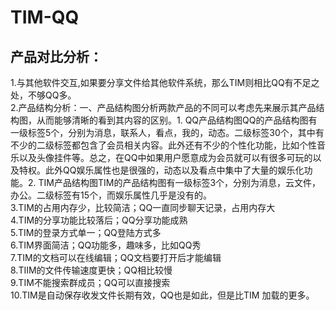# TIM-QQ
## 产品对比分析：
1.与其他软件交互,如果要分享文件给其他软件系统，那么TIM则相比QQ有不足之处，不够QQ多。
<br/>
2.产品结构分析：一、产品结构图分析两款产品的不同可以考虑先来展示其产品结构图，从而能够清晰的看到其内容的区别。1. QQ产品结构图QQ的产品结构图有一级标签5个，分别为消息，联系人，看点，我的，动态。二级标签30个，其中有不少的二级标签都包含了会员相关内容。此外还有不少的个性化功能，比如个性音乐以及头像挂件等。总之，在QQ中如果用户愿意成为会员就可以有很多可玩的以及特权。此外QQ娱乐属性也是很强的，动态以及看点中集中了大量的娱乐化功能。2. TIM产品结构图TIM的产品结构图有一级标签3个，分别为消息，云文件，办公。二级标签有15个，而娱乐属性几乎是没有的。
<br/>
3.TIM的占用内存少，比较简洁；QQ一直同步聊天记录，占用内存大
<br/>
4.TIM的分享功能比较落后；QQ分享功能成熟
<br/>
5.TIM的登录方式单一；QQ登陆方式多
<br/>
6.TIM界面简洁；QQ功能多，趣味多，比如QQ秀
<br/>
7.TIM的文档可以在线编辑；QQ文档要打开后才能编辑
<br/>
8.TIIM的文件传输速度更快；QQ相比较慢
<br/>
9.TIM不能搜索群成员；QQ可以直接搜索
<br/>
10.TIM是自动保存收发文件长期有效，QQ也是如此，但是比TIM 加载的更多。
